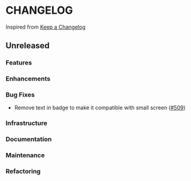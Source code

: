 # CHANGELOG

Inspired from [Keep a Changelog](https://keepachangelog.com/en/1.0.0/)

## Unreleased

### Features

### Enhancements

### Bug Fixes

- Remove text in badge to make it compatible with small screen ([#509](https://github.com/opensearch-project/dashboards-assistant/pull/509))

### Infrastructure

### Documentation

### Maintenance

### Refactoring

